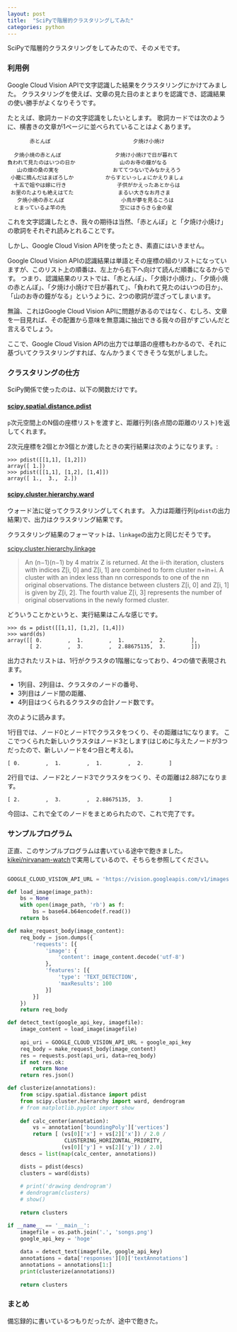 ```yaml
---
layout: post
title:  "SciPyで階層的クラスタリングしてみた"
categories: python
---
```


SciPyで階層的クラスタリングをしてみたので、そのメモです。

### 利用例

Google Cloud Vision APIで文字認識した結果をクラスタリングにかけてみました。
クラスタリングを使えば、文章の見た目のまとまりを認識でき、認識結果の使い勝手がよくなりそうです。

たとえば、歌詞カードの文字認識をしたいとします。
歌詞カードでは次のように、横書きの文章が1ページに並べられていることはよくあります。

```
       赤とんぼ                          夕焼け小焼け

  夕焼小焼の赤とんぼ                 夕焼け小焼けで日が暮れて
負われて見たのはいつの日か              山のお寺の鐘がなる
   山の畑の桑の実を                 おててつないでみなかえろう
 小籠に摘んだはまぼろしか          からすといっしょにかえりましょ
  十五で姐やは嫁に行き                子供がかえったあとからは
 お里のたよりも絶えはてた              まるい大きなお月さま
   夕焼小焼の赤とんぼ                  小鳥が夢を見るころは
  とまっているよ竿の先                 空にはきらきら金の星
```

これを文字認識したとき、我々の期待は当然、「赤とんぼ」と「夕焼け小焼け」の歌詞をそれぞれ読みとれることです。

しかし、Google Cloud Vision APIを使ったとき、素直にはいきません。

Google Cloud Vision APIの認識結果は単語とその座標の組のリストになっていますが、このリスト上の順番は、左上から右下へ向けて読んだ順番になるからです。
つまり、認識結果のリストでは、「赤とんぼ」、「夕焼け小焼け」、「夕焼小焼の赤とんぼ」、「夕焼け小焼けで日が暮れて」、「負われて見たのはいつの日か」、「山のお寺の鐘がなる」というように、2つの歌詞が混ざってしまいます。

無論、これはGoogle Cloud Vision APIに問題があるのではなく、むしろ、文章を一目見れば、その配置から意味を無意識に抽出できる我々の目がすごいんだと言えるでしょう。

ここで、Google Cloud Vision APIの出力では単語の座標もわかるので、それに基づいてクラスタリングすれば、なんかうまくできそうな気がしました。

### クラスタリングの仕方

SciPy関係で使ったのは、以下の関数だけです。

#### [scipy.spatial.distance.pdist](https://docs.scipy.org/doc/scipy-0.18.1/reference/generated/scipy.spatial.distance.pdist.html)

`p`次元空間上のN個の座標リストを渡すと、距離行列(各点間の距離のリスト)を返してくれます。

2次元座標を2個とか3個とか渡したときの実行結果は次のようになります。:

```
>>> pdist([[1,1], [1,2]])
array([ 1.])
>>> pdist([[1,1], [1,2], [1,4]])
array([ 1.,  3.,  2.])
```

#### [scipy.cluster.hierarchy.ward](https://docs.scipy.org/doc/scipy-0.18.1/reference/generated/scipy.cluster.hierarchy.ward.html#scipy.cluster.hierarchy.ward)

ウォード法に従ってクラスタリングしてくれます。
入力は距離行列(`pdist`の出力結果)で、出力はクラスタリング結果です。

クラスタリング結果のフォーマットは、`linkage`の出力と同じだそうです。

[scipy.cluster.hierarchy.linkage](https://docs.scipy.org/doc/scipy-0.18.1/reference/generated/scipy.cluster.hierarchy.linkage.html#scipy.cluster.hierarchy.linkage)
> An (n−1)(n−1) by 4 matrix Z is returned. At the ii-th iteration, clusters with indices Z[i, 0] and Z[i, 1] are combined to form cluster n+in+i. A cluster with an index less than nn corresponds to one of the nn original observations. The distance between clusters Z[i, 0] and Z[i, 1] is given by Z[i, 2]. The fourth value Z[i, 3] represents the number of original observations in the newly formed cluster.

どういうことかというと、実行結果はこんな感じです。

```
>>> ds = pdist([[1,1], [1,2], [1,4]])
>>> ward(ds)
array([[ 0.        ,  1.        ,  1.        ,  2.        ],
       [ 2.        ,  3.        ,  2.88675135,  3.        ]])

```

出力されたリストは、1行がクラスタの1階層になっており、4つの値で表現されます。
- 1列目、2列目は、クラスタのノードの番号、
- 3列目はノード間の距離、
- 4列目はつくられるクラスタの合計ノード数です。

次のように読みます。

1行目では、ノード0とノード1でクラスタをつくり、その距離は1になります。
ここでつくられた新しいクラスタはノード3とします(はじめに与えたノードが3つだったので、新しいノードを4つ目と考える)。

```
[ 0.        ,  1.        ,  1.        ,  2.        ]
```

2行目では、ノード2とノード3でクラスタをつくり、その距離は2.887になります。

```
[ 2.        ,  3.        ,  2.88675135,  3.        ]
```

今回は、これで全てのノードをまとめられたので、これで完了です。

### サンプルプログラム

正直、このサンプルプログラムは書いている途中で飽きました。
[kikei/nirvanam-watch](https://github.com/kikei/nirvanam-watch)で実用しているので、そちらを参照してください。

```python

GOOGLE_CLOUD_VISION_API_URL = 'https://vision.googleapis.com/v1/images:annotate?key='

def load_image(image_path):
    bs = None
    with open(image_path, 'rb') as f:
        bs = base64.b64encode(f.read())
    return bs

def make_request_body(image_content):
    req_body = json.dumps({
        'requests': [{
            'image': {
                'content': image_content.decode('utf-8')
            },
            'features': [{
                'type': 'TEXT_DETECTION',
                'maxResults': 100
            }]
        }]
    })
    return req_body

def detect_text(google_api_key, imagefile):
    image_content = load_image(imagefile)
	
    api_uri = GOOGLE_CLOUD_VISION_API_URL + google_api_key
    req_body = make_request_body(image_content)
    res = requests.post(api_uri, data=req_body)
    if not res.ok:
        return None
    return res.json()

def clusterize(annotations):
    from scipy.spatial.distance import pdist
    from scipy.cluster.hierarchy import ward, dendrogram
    # from matplotlib.pyplot import show
        
    def calc_center(annotation):
        vs = annotation['boundingPoly']['vertices']
        return [ (vs[0]['x'] + vs[2]['x']) / 2.0 /
                  CLUSTERING_HORIZONTAL_PRIORITY,
                 (vs[0]['y'] + vs[2]['y']) / 2.0]
    descs = list(map(calc_center, annotations))

    dists = pdist(descs)
    clusters = ward(dists)
        
    # print('drawing dendrogram')
    # dendrogram(clusters)
    # show()
	
	return clusters

if __name__ == '__main__':
    imagefile = os.path.join('.', 'songs.png')
	google_api_key = 'hoge'
	
    data = detect_text(imagefile, google_api_key)
    annotations = data['responses'][0]['textAnnotations']
    annotations = annotations[1:]
    print(clusterize(annotations))
        
    return clusters
```

### まとめ

備忘録的に書いているつもりだったが、途中で飽きた。
